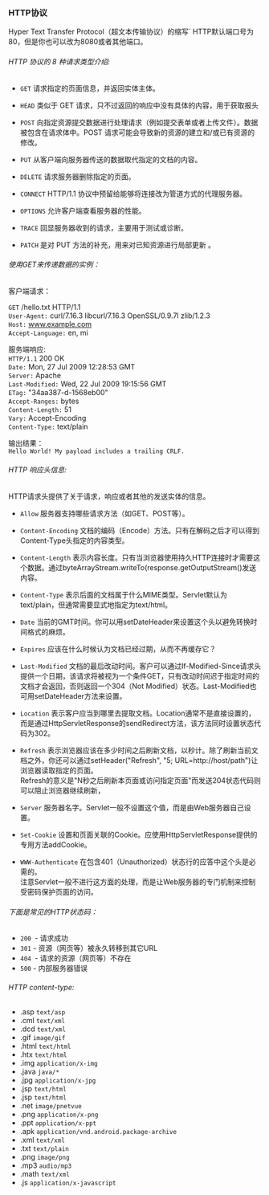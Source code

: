 ### HTTP协议　　
Hyper Text Transfer Protocol（超文本传输协议）的缩写`
HTTP默认端口号为80，但是你也可以改为8080或者其他端口。

###### HTTP 协议的 8 种请求类型介绍:

* `GET`	请求指定的页面信息，并返回实体主体。

* `HEAD`	类似于 GET 请求，只不过返回的响应中没有具体的内容，用于获取报头

* `POST`	向指定资源提交数据进行处理请求（例如提交表单或者上传文件）。数据被包含在请求体中。POST 请求可能会导致新的资源的建立和/或已有资源的修改。

* `PUT`	从客户端向服务器传送的数据取代指定的文档的内容。

* `DELETE`	请求服务器删除指定的页面。

* `CONNECT`	HTTP/1.1 协议中预留给能够将连接改为管道方式的代理服务器。

* `OPTIONS`	允许客户端查看服务器的性能。

* `TRACE`	回显服务器收到的请求，主要用于测试或诊断。

* `PATCH`	是对 PUT 方法的补充，用来对已知资源进行局部更新 。

###### 使用GET来传递数据的实例：
客户端请求：  

`GET` /hello.txt HTTP/1.1  
`User-Agent:` curl/7.16.3 libcurl/7.16.3 OpenSSL/0.9.7l zlib/1.2.3  
`Host:` www.example.com  
`Accept-Language:` en, mi  

服务端响应:  
`HTTP/1.1` 200 OK  
`Date:` Mon, 27 Jul 2009 12:28:53 GMT  
`Server:` Apache  
`Last-Modified:` Wed, 22 Jul 2009 19:15:56 GMT  
`ETag:` "34aa387-d-1568eb00"  
`Accept-Ranges:` bytes  
`Content-Length:` 51  
`Vary:` Accept-Encoding  
`Content-Type:` text/plain  

输出结果：  
`Hello World! My payload includes a trailing CRLF.  `

###### HTTP 响应头信息:
HTTP请求头提供了关于请求，响应或者其他的发送实体的信息。  

* `Allow`
服务器支持哪些请求方法（如GET、POST等）。

* `Content-Encoding`
文档的编码（Encode）方法。只有在解码之后才可以得到Content-Type头指定的内容类型。

* `Content-Length`
表示内容长度。只有当浏览器使用持久HTTP连接时才需要这个数据。通过byteArrayStream.writeTo(response.getOutputStream()发送内容。

* `Content-Type`
表示后面的文档属于什么MIME类型。Servlet默认为text/plain，但通常需要显式地指定为text/html。

* `Date`
当前的GMT时间。你可以用setDateHeader来设置这个头以避免转换时间格式的麻烦。

* `Expires`
应该在什么时候认为文档已经过期，从而不再缓存它？

* `Last-Modified`
文档的最后改动时间。客户可以通过If-Modified-Since请求头提供一个日期，该请求将被视为一个条件GET，只有改动时间迟于指定时间的文档才会返回，否则返回一个304（Not Modified）状态。Last-Modified也可用setDateHeader方法来设置。

* `Location`
表示客户应当到哪里去提取文档。Location通常不是直接设置的，而是通过HttpServletResponse的sendRedirect方法，该方法同时设置状态代码为302。

* `Refresh`
表示浏览器应该在多少时间之后刷新文档，以秒计。除了刷新当前文档之外，你还可以通过setHeader("Refresh", "5; URL=http://host/path")让浏览器读取指定的页面。  
Refresh的意义是"N秒之后刷新本页面或访问指定页面"而发送204状态代码则可以阻止浏览器继续刷新，

* `Server`
服务器名字。Servlet一般不设置这个值，而是由Web服务器自己设置。

* `Set-Cookie`
设置和页面关联的Cookie。应使用HttpServletResponse提供的专用方法addCookie。

* `WWW-Authenticate`
在包含401（Unauthorized）状态行的应答中这个头是必需的。  
注意Servlet一般不进行这方面的处理，而是让Web服务器的专门机制来控制受密码保护页面的访问。


###### 下面是常见的HTTP状态码：

* `200 `- 请求成功  
* `301` - 资源（网页等）被永久转移到其它URL  
* `404 `- 请求的资源（网页等）不存在  
* `500` - 内部服务器错误  

###### HTTP content-type:

* .asp	`text/asp`
* .cml	`text/xml`
* .dcd	`text/xml`
* .gif	`image/gif`
* .html	`text/html`
* .htx	`text/html`
* .img	`application/x-img`
* .java	`java/*`
* .jpg	`application/x-jpg`
* .jsp	`text/html`
* .jsp	`text/html`
* .net	`image/pnetvue`
* .png	`application/x-png`
* .ppt	`application/x-ppt`
* .apk	`application/vnd.android.package-archive`
* .xml	`text/xml`
* .txt	`text/plain`
* .png	`image/png`
* .mp3	`audio/mp3`
* .math	`text/xml`
* .js	`application/x-javascript`
